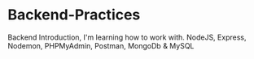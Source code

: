 # Backend-Practices

Backend Introduction, I'm learning how to work with. 
NodeJS, 
      Express, 
              Nodemon, 
                      PHPMyAdmin, 
                                 Postman, 
                                          MongoDb &
                                                    MySQL
